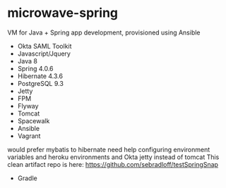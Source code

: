 # microwave-spring
VM for Java + Spring app development, provisioned using Ansible

* Okta SAML Toolkit
* Javascript/Jquery
* Java 8
* Spring 4.0.6
* Hibernate 4.3.6
* PostgreSQL 9.3
* Jetty
* FPM
* Flyway
* Tomcat
* Spacewalk
* Ansible
* Vagrant


would prefer mybatis to hibernate
need help configuring environment variables and heroku environments and Okta
jetty instead of tomcat
This clean artifact repo is here: https://github.com/sebradloff/testSpringSnap
* Gradle

